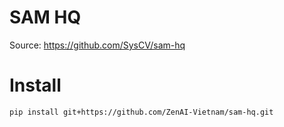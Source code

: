 # SAM HQ
Source: https://github.com/SysCV/sam-hq
# Install
```bash
pip install git+https://github.com/ZenAI-Vietnam/sam-hq.git
```
